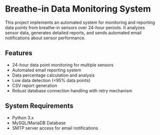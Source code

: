 # Breathe-in Data Monitoring System

This project implements an automated system for monitoring and reporting data points from breathe-in sensors over 24-hour periods. It analyzes sensor data, generates detailed reports, and sends automated email notifications about sensor performance.

## Features

- 24-hour data point monitoring for multiple sensors
- Automated email reporting system
- Data percentage calculation and analysis
- Low data detection (<95% data points)
- CSV report generation
- Robust database connection handling with retry mechanism

## System Requirements

- Python 3.x
- MySQL/MariaDB Database
- SMTP server access for email notifications
